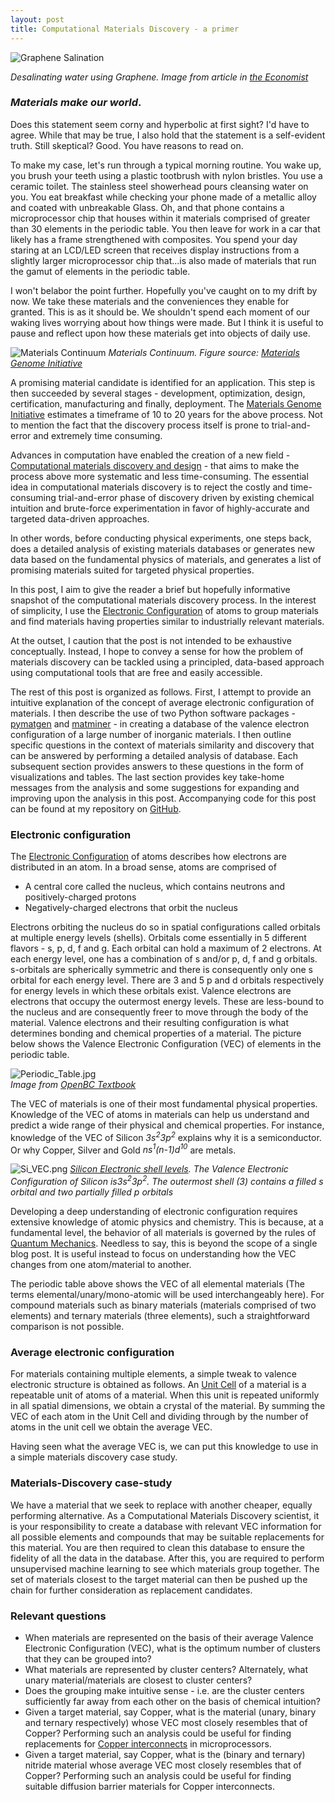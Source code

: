 ```yaml
---
layout: post
title: Computational Materials Discovery - a primer
---
```


![Graphene Salination](/images/Graphene_salination.jpg)

<i>Desalinating water using Graphene. Image from article in <a href = "https://www.economist.com/babbage/2013/04/04/allo-allo">the Economist</a></i>



### <i>Materials make our world</i>.  



Does this statement seem corny and hyperbolic at first sight? I'd have to agree. While that may be true, I also hold that the statement is a self-evident truth. Still skeptical? Good. You have reasons to read on.

To make my case, let's run through a typical morning routine. You wake up, you brush your teeth using a plastic tootbrush with nylon bristles. You use a ceramic toilet. The stainless steel showerhead pours cleansing water on you. You eat breakfast while checking your phone made of a metallic alloy and coated with unbreakable Glass. Oh, and that phone contains a microprocessor chip that houses within it materials comprised of greater than 30 elements in the periodic table. You then leave for work in a car that likely has a frame strengthened with composites. You spend your day staring at an LCD/LED screen that receives display instructions from a slightly larger microprocessor chip that...is also made of materials that run the gamut of elements in the periodic table.

I won't belabor the point further. Hopefully you've caught on to my drift by now. We take these materials and the conveniences they enable for granted. This is as it should be. We shouldn't spend each moment of our waking lives worrying about how things were made. But I think it is useful to pause and reflect upon how these materials get into objects of daily use.

![Materials Continuum](https://github.com/g-hegde/g-hegde.github.io/blob/master/images/materials_continuum.jpg)
<i>Materials Continuum. Figure source: <a href = "https://www.mgi.gov/sites/default/files/documents/materials_genome_initiative-final.pdf">Materials Genome Initiative</a></i>

A promising material candidate is identified for an application. This step is then succeeded by several stages - development, optimization, design, certification, manufacturing and finally, deployment. The <a href = "https://www.mgi.gov/sites/default/files/documents/materials_genome_initiative-final.pdf">Materials Genome Initiative</a> estimates a timeframe of 10 to 20 years for the above process. Not to mention the fact that the discovery process itself is prone to trial-and-error and extremely time consuming. 

Advances in computation have enabled the creation of a new field - <a href="https://iopscience.iop.org/article/10.1088/1361-6463/aad926/pdf">Computational materials discovery and design</a>  - that aims to make the process above more systematic and less time-consuming. The essential idea in computational materials discovery is to reject the costly and time-consuming trial-and-error phase of discovery driven by existing chemical intuition and brute-force experimentation in favor of highly-accurate and targeted data-driven approaches.

In other words, before conducting physical experiments, one steps back, does a detailed analysis of existing materials databases or generates new data based on the fundamental physics of materials, and generates a list of promising materials suited for targeted physical properties. 

In this post, I aim to give the reader a brief but hopefully informative snapshot of the computational materials discovery process. In the interest of simplicity, I use the <a href='https://en.wikipedia.org/wiki/Electron_configuration'>Electronic Configuration</a> of atoms to group materials and find materials having properties similar to industrially relevant materials.

At the outset, I caution that the post is not intended to be exhaustive conceptually. Instead, I hope to convey a sense for how the problem of materials discovery can be tackled using a principled, data-based approach using computational tools that are free and easily accessible.

The rest of this post is organized as follows. First, I attempt to provide an intuitive explanation of the concept of average electronic configuration of materials. I then describe the use of two Python software packages - <a href = "http://http://pymatgen.org/">pymatgen</a> and <a href = "https://hackingmaterials.github.io/matminer/">matminer</a> - in creating a database of the valence electron configuration of a large number of inorganic materials. I then outline specific questions in the context of materials similarity and discovery that can be answered by performing a detailed analysis of database. Each subsequent section provides answers to these questions in the form of visualizations and tables. The last section provides key take-home messages from the analysis and some suggestions for expanding and improving upon the analysis in this post. Accompanying code for this post can be found at my repository on <a href = "https://github.com/g-hegde/material-similarity">GitHub</a>. 

### Electronic configuration

The <a href='https://en.wikipedia.org/wiki/Electron_configuration'>Electronic Configuration</a> of atoms describes how electrons are distributed in an atom. In a broad sense, atoms are comprised of

* A central core called the nucleus, which contains neutrons and positively-charged protons  
* Negatively-charged electrons that orbit the nucleus

Electrons orbiting the nucleus do so in spatial configurations called orbitals at multiple energy levels (shells). Orbitals come essentially in 5 different flavors - s, p, d, f and g. Each orbital can hold a maximum of 2 electrons. At each energy level, one has a combination of s and/or p, d, f and g orbitals. s-orbitals are spherically symmetric and there is consequently only one s orbital for each energy level. There are 3 and 5 p and d orbitals respectively for energy levels in which these orbitals exist. Valence electrons are electrons that occupy the outermost energy levels. These are less-bound to the nucleus and are consequently freer to move through the body of the material. Valence electrons and their resulting configuration is what determines bonding and chemical properties of a material. The picture below shows the Valence Electronic Configuration (VEC) of elements in the periodic table.

![Periodic_Table.jpg](https://github.com/g-hegde/g-hegde.github.io/blob/master/images/Periodic_Table.jpg)  
<i>Image from <a href = "https://opentextbc.ca/chemistry/chapter/6-4-electronic-structure-of-atoms-electron-configurations/">OpenBC Textbook</a></i>

The VEC of materials is one of their most fundamental physical properties. Knowledge of the VEC of atoms in materials can help us understand and predict a wide range of their physical and chemical properties. For instance, knowledge of the VEC of Silicon *3s<sup>2</sup>3p<sup>2</sup>* explains why it is a semiconductor. Or why Copper, Silver and Gold *ns<sup>1</sup>(n-1)d<sup>10</sup>* are metals.

![Si_VEC.png](https://github.com/g-hegde/g-hegde.github.io/blob/master/images/Si_VEC.png) 
<i><a href = "http://www.chem4kids.com/files/elements/014_shells.html">Silicon Electronic shell levels</a>. The Valence Electronic Configuration of Silicon is*3s<sup>2</sup>3p<sup>2</sup>*. The outermost shell (3) contains a filled s orbital and two partially filled p orbitals</i>  

Developing a deep understanding of electronic configuration requires extensive knowledge of atomic physics and chemistry. This is because, at a fundamental level, the behavior of all materials is governed by the rules of <a href="https://en.wikipedia.org/wiki/Quantum_mechanics">Quantum Mechanics</a>. Needless to say, this is beyond the scope of a single blog post. It is useful instead to focus on understanding how the VEC changes from one atom/material to another.

The periodic table above shows the VEC of all elemental materials (The terms elemental/unary/mono-atomic will be used interchangeably here). For compound materials such as binary materials (materials comprised of two elements) and ternary materials (three elements), such a straightforward comparison is not possible.


### Average electronic configuration

For materials containing multiple elements, a simple tweak to valence electronic structure is obtained as follows. An <a href = "http://chemed.chem.purdue.edu/genchem/topicreview/bp/ch13/unitcell.php">Unit Cell</a> of a material is a repeatable unit of atoms of a material. When this unit is repeated uniformly in all spatial dimensions, we obtain a crystal of the material. By summing the VEC of each atom in the Unit Cell and dividing through by the number of atoms in the unit cell we obtain the average VEC.

Having seen what the average VEC is, we can put this knowledge to use in a simple materials discovery case study.

### Materials-Discovery case-study  

We have a material that we seek to replace with another cheaper, equally performing alternative. As a Computational Materials Discovery scientist, it is your responsibility to create a database with relevant VEC information for all possible elements and compounds that may be suitable replacements for this material. You are then required to clean this database to ensure the fidelity of all the data in the database. After this, you are required to perform unsupervised machine learning to see which materials group together. The set of materials closest to the target material can then be pushed up the chain for further consideration as replacement candidates.

### Relevant questions  
* When materials are represented on the basis of their average Valence Electronic Configuration (VEC), what is the optimum number of clusters that they can be grouped into?  
* What materials are represented by cluster centers? Alternately, what unary material/materials are closest to cluster centers? 
* Does the grouping make intuitive sense - i.e. are the cluster centers sufficiently far away from each other on the basis of chemical intuition?  
* Given a target material, say Copper, what is the material (unary, binary and ternary respectively) whose VEC most closely resembles that of Copper? Performing such an analysis could be useful for finding replacements for <a href = "https://en.wikipedia.org/wiki/Copper_interconnects"> Copper interconnects</a> in microprocessors.
* Given a target material, say Copper, what is the (binary and ternary) nitride material whose average VEC most closely resembles that of Copper?  Performing such an analysis could be useful for finding suitable diffusion barrier materials for Copper interconnects.

